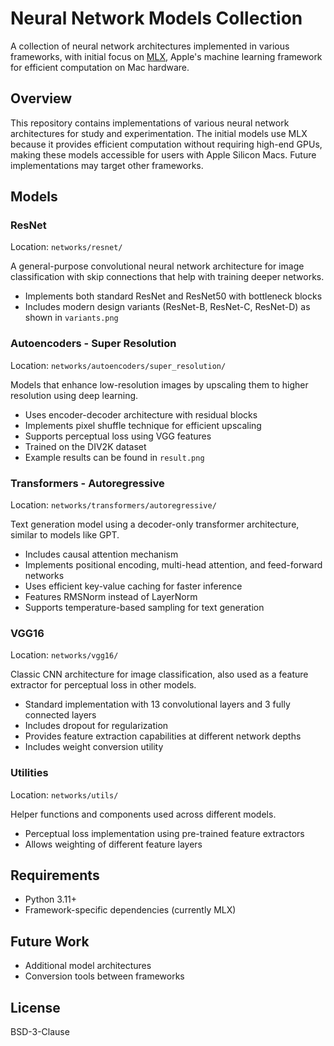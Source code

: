 # Neural Network Models Collection

A collection of neural network architectures implemented in various frameworks, with initial focus on [MLX](https://ml-explore.github.io/mlx/build/html/index.html), Apple's machine learning framework for efficient computation on Mac hardware.

## Overview

This repository contains implementations of various neural network architectures for study and experimentation. The initial models use MLX because it provides efficient computation without requiring high-end GPUs, making these models accessible for users with Apple Silicon Macs. Future implementations may target other frameworks.

## Models

### ResNet

Location: `networks/resnet/`

A general-purpose convolutional neural network architecture for image classification with skip connections that help with training deeper networks.

- Implements both standard ResNet and ResNet50 with bottleneck blocks
- Includes modern design variants (ResNet-B, ResNet-C, ResNet-D) as shown in `variants.png`

### Autoencoders - Super Resolution

Location: `networks/autoencoders/super_resolution/`

Models that enhance low-resolution images by upscaling them to higher resolution using deep learning.

- Uses encoder-decoder architecture with residual blocks
- Implements pixel shuffle technique for efficient upscaling
- Supports perceptual loss using VGG features
- Trained on the DIV2K dataset
- Example results can be found in `result.png`

### Transformers - Autoregressive

Location: `networks/transformers/autoregressive/`

Text generation model using a decoder-only transformer architecture, similar to models like GPT.

- Includes causal attention mechanism
- Implements positional encoding, multi-head attention, and feed-forward networks
- Uses efficient key-value caching for faster inference
- Features RMSNorm instead of LayerNorm
- Supports temperature-based sampling for text generation

### VGG16

Location: `networks/vgg16/`

Classic CNN architecture for image classification, also used as a feature extractor for perceptual loss in other models.

- Standard implementation with 13 convolutional layers and 3 fully connected layers
- Includes dropout for regularization
- Provides feature extraction capabilities at different network depths
- Includes weight conversion utility

### Utilities

Location: `networks/utils/`

Helper functions and components used across different models.

- Perceptual loss implementation using pre-trained feature extractors
- Allows weighting of different feature layers

## Requirements

- Python 3.11+
- Framework-specific dependencies (currently MLX)

## Future Work

- Additional model architectures
- Conversion tools between frameworks

## License

BSD-3-Clause

